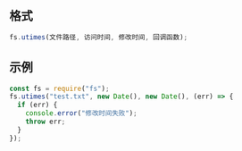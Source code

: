 ## 格式

```js
fs.utimes(文件路径, 访问时间, 修改时间, 回调函数);
```

## 示例

```js
const fs = require("fs");
fs.utimes("test.txt", new Date(), new Date(), (err) => {
  if (err) {
    console.error("修改时间失败");
    throw err;
  }
});
```
